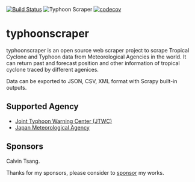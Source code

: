 [![Build Status](https://travis-ci.com/sammyfung/typhoonscraper.svg?branch=master)](https://travis-ci.com/sammyfung/typhoonscraper)
![Typhoon Scraper](https://github.com/sammyfung/typhoonscraper/workflows/Typhoon%20Scraper/badge.svg)
[![codecov](https://codecov.io/gh/sammyfung/typhoonscraper/branch/master/graph/badge.svg?token=N73YVH22EV)](https://codecov.io/gh/sammyfung/typhoonscraper)

# typhoonscraper
typhoonscraper is an open source web scraper project to scrape Tropical Cyclone and Typhoon data from Meteorological Agencies in the world. It can return past and forecast position and other information of tropical cyclone traced by different agenices.

Data can be exported to JSON, CSV, XML format with Scrapy built-in outputs.

## Supported Agency
* [Joint Typhoon Warning Center (JTWC)](https://www.metoc.navy.mil/jtwc/jtwc.html)
* [Japan Meteorological Agency](http://www.jma.go.jp)

## Sponsors

Calvin Tsang.

Thanks for my sponsors, please consider to [sponsor](https://github.com/sponsors/sammyfung) my works.
